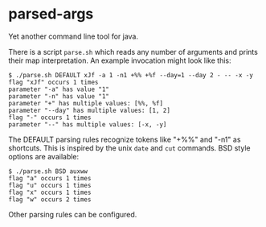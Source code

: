 # parsed-args

Yet another command line tool for java.

There is a script `parse.sh` which reads any number of arguments and prints their map interpretation. An example invocation might look like this:

    $ ./parse.sh DEFAULT xJf -a 1 -n1 +%% +%f --day=1 --day 2 - -- -x -y
    flag "xJf" occurs 1 times
    parameter "-a" has value "1"
    parameter "-n" has value "1"
    parameter "+" has multiple values: [%%, %f]
    parameter "--day" has multiple values: [1, 2]
    flag "-" occurs 1 times
    parameter "--" has multiple values: [-x, -y]

The DEFAULT parsing rules recognize tokens like "+%%" and "-n1" as shortcuts. 
This is inspired by the unix `date` and `cut` commands.
BSD style options are available:

    $ ./parse.sh BSD auxww
    flag "a" occurs 1 times
    flag "u" occurs 1 times
    flag "x" occurs 1 times
    flag "w" occurs 2 times

Other parsing rules can be configured.
